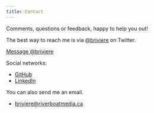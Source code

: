 ```yaml
---
title: Contact
---
```

Comments, questions or feedback, happy to help you out!

The best way to reach me is via [@briviere](https://twitter.com/briviere) on Twitter.

<a href="https://twitter.com/messages/compose?recipient_id=233763623&ref_src=twsrc%5Etfw" class="twitter-dm-button" data-size="large" data-screen-name="briviere" data-show-count="false">Message @briviere</a><script async src="https://platform.twitter.com/widgets.js" charset="utf-8"></script><p></p>

Social networks:

* [GitHub](https://github.com/briviere)
* [LinkedIn](www.linkedin.com/in/brian-riviere-a1560a2)

You can also send me an email.

* [briviere@riverboatmedia.ca](mailto:briviere@riverboatmedia.ca)
